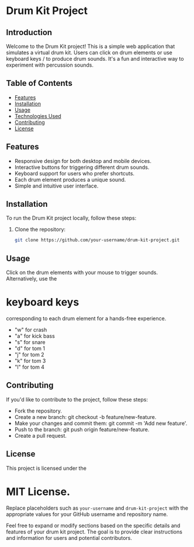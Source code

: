 # Drum Kit Project

## Introduction

Welcome to the Drum Kit project! This is a simple web application that simulates a virtual drum kit. Users can click on drum elements or use keyboard keys / to produce drum sounds. It's a fun and interactive way to experiment with percussion sounds.

## Table of Contents

- [Features](#features)
- [Installation](#installation)
- [Usage](#usage)
- [Technologies Used](#technologies-used)
- [Contributing](#contributing)
- [License](#license)

## Features

- Responsive design for both desktop and mobile devices.
- Interactive buttons for triggering different drum sounds.
- Keyboard support for users who prefer shortcuts.
- Each drum element produces a unique sound.
- Simple and intuitive user interface.

## Installation

To run the Drum Kit project locally, follow these steps:

1. Clone the repository:
   ```bash
   git clone https://github.com/your-username/drum-kit-project.git
   ```

## Usage

Click on the drum elements with your mouse to trigger sounds.
Alternatively, use the <h1> keyboard keys </h1> corresponding to each drum element for a hands-free experience.
- "w" for crash
- "a" for kick bass
- "s" for snare
- "d" for tom 1
- "j" for tom 2
- "k" for tom 3
- "l" for tom 4

## Contributing

If you'd like to contribute to the project, follow these steps:

- Fork the repository.
- Create a new branch: git checkout -b feature/new-feature.
- Make your changes and commit them: git commit -m 'Add new feature'.
- Push to the branch: git push origin feature/new-feature.
- Create a pull request.
 
## License
This project is licensed under the <h1> MIT License.</h1>

Replace placeholders such as `your-username` and `drum-kit-project` with the appropriate values for your GitHub username and repository name.

Feel free to expand or modify sections based on the specific details and features of your drum kit project. The goal is to provide clear instructions and information for users and potential contributors.

